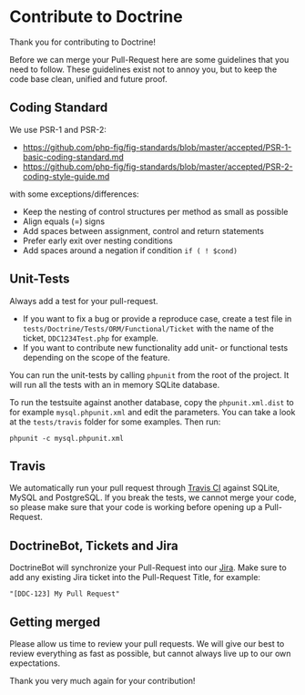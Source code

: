 # Contribute to Doctrine

Thank you for contributing to Doctrine!

Before we can merge your Pull-Request here are some guidelines that you need to follow.
These guidelines exist not to annoy you, but to keep the code base clean,
unified and future proof.

## Coding Standard

We use PSR-1 and PSR-2:

* https://github.com/php-fig/fig-standards/blob/master/accepted/PSR-1-basic-coding-standard.md
* https://github.com/php-fig/fig-standards/blob/master/accepted/PSR-2-coding-style-guide.md

with some exceptions/differences:

* Keep the nesting of control structures per method as small as possible
* Align equals (=) signs
* Add spaces between assignment, control and return statements
* Prefer early exit over nesting conditions
* Add spaces around a negation if condition ``if ( ! $cond)``

## Unit-Tests

Always add a test for your pull-request.

* If you want to fix a bug or provide a reproduce case, create a test file in
  ``tests/Doctrine/Tests/ORM/Functional/Ticket`` with the name of the ticket,
  ``DDC1234Test.php`` for example.
* If you want to contribute new functionality add unit- or functional tests
  depending on the scope of the feature.

You can run the unit-tests by calling ``phpunit`` from the root of the project.
It will run all the tests with an in memory SQLite database.

To run the testsuite against another database, copy the ``phpunit.xml.dist``
to for example ``mysql.phpunit.xml`` and edit the parameters. You can
take a look at the ``tests/travis`` folder for some examples. Then run:

    phpunit -c mysql.phpunit.xml

## Travis

We automatically run your pull request through [Travis CI](http://www.travis-ci.org)
against SQLite, MySQL and PostgreSQL. If you break the tests, we cannot merge your code,
so please make sure that your code is working before opening up a Pull-Request.

## DoctrineBot, Tickets and Jira

DoctrineBot will synchronize your Pull-Request into our [Jira](http://www.doctrine-project.org).
Make sure to add any existing Jira ticket into the Pull-Request Title, for example:

    "[DDC-123] My Pull Request"

## Getting merged

Please allow us time to review your pull requests. We will give our best to review
everything as fast as possible, but cannot always live up to our own expectations.

Thank you very much again for your contribution!

